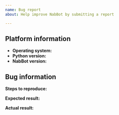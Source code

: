 ```yaml
---
name: Bug report
about: Help improve NabBot by submitting a report

---
```


<!---
(These are comments, these wont actually show in the preview)
-->
## Platform information
- **Operating system:** 
- **Python version:**
- **NabBot version:**

## Bug information
<!-- Short description of the bug -->


**Steps to reproduce:**

**Expected result:**

**Actual result:**
